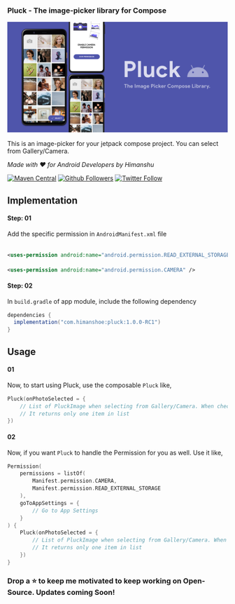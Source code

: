 ### Pluck - The image-picker library for Compose

![Pluck](art/pluck.jpg)

This is an image-picker for your jetpack compose project. You can select from Gallery/Camera.

_Made with ❤️ for Android Developers by Himanshu_

[![Maven Central](https://img.shields.io/maven-central/v/com.himanshoe/pluck)](https://search.maven.org/artifact/com.himanshoe/pluck)
[![Github Followers](https://img.shields.io/github/followers/hi-manshu?label=Follow&style=social)](https://github.com/hi-manshu)
[![Twitter Follow](https://img.shields.io/twitter/follow/hi_man_shoe?label=Follow&style=social)](https://twitter.com/hi_man_shoe)


## Implementation

#### Step: 01

Add the specific permission in `AndroidManifest.xml` file

```xml

<uses-permission android:name="android.permission.READ_EXTERNAL_STORAGE" />

<uses-permission android:name="android.permission.CAMERA" />

```

#### Step: 02

In `build.gradle` of app module, include the following dependency

```gradle
dependencies {
  implementation("com.himanshoe:pluck:1.0.0-RC1")
}
```

## Usage

#### 01

Now, to start using Pluck, use the composable `Pluck` like,

```kotlin
Pluck(onPhotoSelected = {
    // List of PluckImage when selecting from Gallery/Camera. When checking with Camera
    // It returns only one item in list
})
```

#### 02

Now, if you want `Pluck` to handle the Permission for you as well. Use it like,

```kotlin
Permission(
    permissions = listOf(
        Manifest.permission.CAMERA,
        Manifest.permission.READ_EXTERNAL_STORAGE
    ),
    goToAppSettings = {
        // Go to App Settings
    }
) {
    Pluck(onPhotoSelected = {
        // List of PluckImage when selecting from Gallery/Camera. When checking with Camera
        // It returns only one item in list
    })
}
```

### Drop a ⭐ to keep me motivated to keep working on Open-Source. Updates coming Soon!

